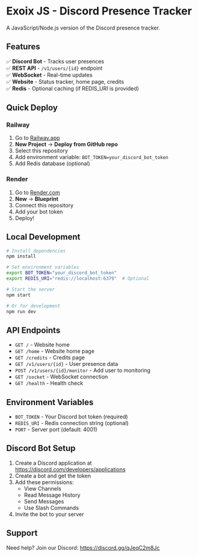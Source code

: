 # Exoix JS - Discord Presence Tracker

A JavaScript/Node.js version of the Discord presence tracker.

## Features

✅ **Discord Bot** - Tracks user presences  
✅ **REST API** - `/v1/users/{id}` endpoint  
✅ **WebSocket** - Real-time updates  
✅ **Website** - Status tracker, home page, credits  
✅ **Redis** - Optional caching (if REDIS_URI is provided)  

## Quick Deploy

### Railway
1. Go to [Railway.app](https://railway.app)
2. **New Project** → **Deploy from GitHub repo**
3. Select this repository
4. Add environment variable: `BOT_TOKEN=your_discord_bot_token`
5. Add Redis database (optional)

### Render
1. Go to [Render.com](https://render.com)
2. **New** → **Blueprint**
3. Connect this repository
4. Add your bot token
5. Deploy!

## Local Development

```bash
# Install dependencies
npm install

# Set environment variables
export BOT_TOKEN="your_discord_bot_token"
export REDIS_URI="redis://localhost:6379"  # Optional

# Start the server
npm start

# Or for development
npm run dev
```

## API Endpoints

- `GET /` - Website home
- `GET /home` - Website home page
- `GET /credits` - Credits page
- `GET /v1/users/{id}` - User presence data
- `POST /v1/users/{id}/monitor` - Add user to monitoring
- `GET /socket` - WebSocket connection
- `GET /health` - Health check

## Environment Variables

- `BOT_TOKEN` - Your Discord bot token (required)
- `REDIS_URI` - Redis connection string (optional)
- `PORT` - Server port (default: 4001)

## Discord Bot Setup

1. Create a Discord application at https://discord.com/developers/applications
2. Create a bot and get the token
3. Add these permissions:
   - View Channels
   - Read Message History
   - Send Messages
   - Use Slash Commands
4. Invite the bot to your server

## Support

Need help? Join our Discord: https://discord.gg/qJeqC2m8Jc
